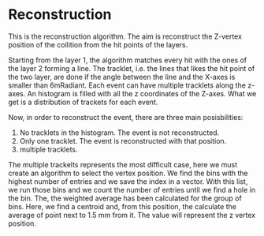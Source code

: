 # Reconstruction
This is the reconstruction algorithm.
The aim is reconstruct the Z-vertex position of the collition from the hit points of the layers.

Starting from the layer 1, the algorithm matches every hit with the ones of the layer 2 forming a line. The tracklet, i.e. the lines that likes the hit point of the two layer, are done if the angle between the line and the X-axes is smaller than 6mRadiant. Each event can have multiple tracklets along the z-axes. An histogram is filled with all the z coordinates of the Z-axes. What we get is a distribution of trackets for each event.

Now, in order to reconstruct the event, there are three main posisbilities:

1. No tracklets in the histogram. The event is not reconstructed.
2. Only one tracklet. The event is reconstructed with that position.
3. multiple tracklets.

The multiple trackelts represents the most difficult case, here we must create an algorithm to select the vertex position.
We find the bins with the highest number of entries and we save the index in a vector. With this list, we run those bins and we count the number of entries until we find a hole in the bin. The, the weighted average has been calculated for the group of bins. Here, we find a centroid and, from this position, the calculate the average of point next to 1.5 mm from it.
The value will represent the z vertex position.
